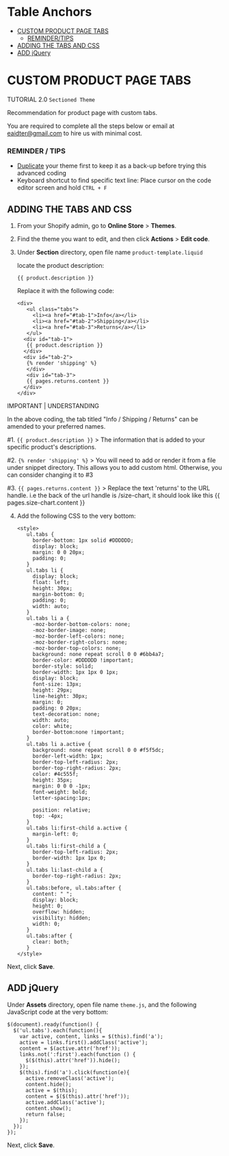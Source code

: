 Table Anchors
=============

* [CUSTOM PRODUCT PAGE TABS](#custom-product-page-tabs)
   * [REMINDER/TIPS](#reminder--tips)
* [ADDING THE TABS AND CSS](#adding-the-tabs-and-css)
* [ADD jQuery](#add-jquery)


# CUSTOM PRODUCT PAGE TABS
TUTORIAL 2.0 `Sectioned Theme`

Recommendation for product page with custom tabs.

You are required to complete all the steps below or email at eaidter@gmail.com to hire us with minimal cost.

### REMINDER / TIPS

   - [Duplicate](https://help.shopify.com/en/manual/online-store/themes/managing-themes/duplicating-themes) your theme first to keep it as a back-up before trying this advanced coding
   - Keyboard shortcut to find specific text line: Place cursor on the code editor screen and hold `CTRL + F`
   
## ADDING THE TABS AND CSS

1. From your Shopify admin, go to <b>Online Store</b> > <b>Themes</b>.

2. Find the theme you want to edit, and then click <b>Actions</b> > <b>Edit code</b>.

3. Under <b>Section</b> directory, open file name `product-template.liquid`

      locate the product description:
              
       {{ product.description }}
       
      Replace it with the following code:
      
       <div>
          <ul class="tabs">
            <li><a href="#tab-1">Info</a></li>
            <li><a href="#tab-2">Shipping</a></li>
            <li><a href="#tab-3">Returns</a></li>
          </ul>
         <div id="tab-1">
          {{ product.description }}
         </div>
         <div id="tab-2">
          {% render 'shipping' %}
          </div>
          <div id="tab-3">
          {{ pages.returns.content }}
         </div>
       </div>
       
IMPORTANT | UNDERSTANDING

In the above coding, the tab titled "Info / Shipping / Returns" can be amended to your preferred names.

#1. `{{ product.description }}` > The information that is added to your specific product's descriptions.

#2. `{% render 'shipping' %}` > You will need to add or render it from a file under snippet directory. This allows you to add custom html. Otherwise, you can consider changing it to #3

#3. `{{ pages.returns.content }}` > Replace the text 'returns' to the URL handle. i.e the back of the url handle is /size-chart, it should look like this {{ pages.size-chart.content }}
       
4. Add the following CSS to the very bottom:

       <style>
          ul.tabs {
            border-bottom: 1px solid #DDDDDD;
            display: block;
            margin: 0 0 20px;
            padding: 0;
          }
          ul.tabs li {
            display: block;
            float: left;
            height: 30px;
            margin-bottom: 0;
            padding: 0;
            width: auto;
          }
          ul.tabs li a {
            -moz-border-bottom-colors: none;
            -moz-border-image: none;
            -moz-border-left-colors: none;
            -moz-border-right-colors: none;
            -moz-border-top-colors: none;
            background: none repeat scroll 0 0 #6bb4a7;
            border-color: #DDDDDD !important;
            border-style: solid;
            border-width: 1px 1px 0 1px;
            display: block;
            font-size: 13px;
            height: 29px;
            line-height: 30px;
            margin: 0;
            padding: 0 20px;
            text-decoration: none;
            width: auto;
            color: white;
            border-bottom:none !important;
          }
          ul.tabs li a.active {
            background: none repeat scroll 0 0 #f5f5dc;
            border-left-width: 1px;
            border-top-left-radius: 2px;
            border-top-right-radius: 2px;
            color: #4c555f;
            height: 35px;
            margin: 0 0 0 -1px;
            font-weight: bold;
            letter-spacing:1px;

            position: relative;
            top: -4px;
          }
          ul.tabs li:first-child a.active {
            margin-left: 0;
          }
          ul.tabs li:first-child a {
            border-top-left-radius: 2px;
            border-width: 1px 1px 0;
          }
          ul.tabs li:last-child a {
            border-top-right-radius: 2px;
          }
          ul.tabs:before, ul.tabs:after {
            content: " ";
            display: block;
            height: 0;
            overflow: hidden;
            visibility: hidden;
            width: 0;
          }
          ul.tabs:after {
            clear: both;
          }
       </style>
        
Next, click <b>Save</b>.

## ADD jQuery

Under <b>Assets</b> directory, open file name `theme.js`, and the following JavaScript code at the very bottom:

    $(document).ready(function() {
      $('ul.tabs').each(function(){
        var active, content, links = $(this).find('a');
        active = links.first().addClass('active');
        content = $(active.attr('href'));
        links.not(':first').each(function () {
          $($(this).attr('href')).hide();
        });
        $(this).find('a').click(function(e){
          active.removeClass('active');
          content.hide();
          active = $(this);
          content = $($(this).attr('href'));
          active.addClass('active');
          content.show();
          return false;
        });
      });
    });
    
Next, click <b>Save</b>.

   
